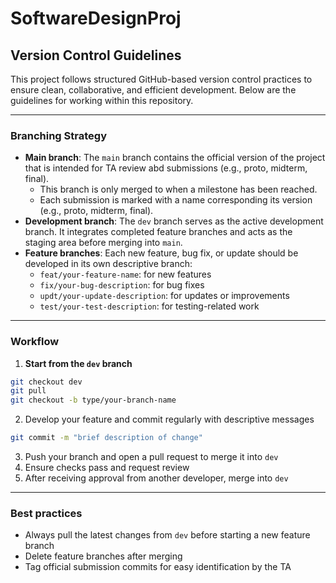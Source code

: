 # SoftwareDesignProj

## Version Control Guidelines

This project follows structured GitHub-based version control practices to ensure clean, collaborative, and efficient development.
Below are the guidelines for working within this repository.

---

### Branching Strategy

- **Main branch**: The `main` branch contains the official version of the project that is intended for TA review abd submissions (e.g., proto, midterm, final).
  - This branch is only merged to when a milestone has been reached.
  - Each submission is marked with a name corresponding its version (e.g., proto, midterm, final).
- **Development branch**: The `dev` branch serves as the active development branch. It integrates completed feature branches and acts as the staging area before merging into `main`.
- **Feature branches**: Each new feature, bug fix, or update should be developed in its own descriptive branch:
  - `feat/your-feature-name`: for new features
  - `fix/your-bug-description`: for bug fixes
  - `updt/your-update-description`: for updates or improvements
  - `test/your-test-description`: for testing-related work

---

### Workflow

1. **Start from the `dev` branch**

```bash
git checkout dev
git pull
git checkout -b type/your-branch-name
```

2. Develop your feature and commit regularly with descriptive messages

```bash
git commit -m "brief description of change"
```

3. Push your branch and open a pull request to merge it into `dev`
4. Ensure checks pass and request review
5. After receiving approval from another developer, merge into `dev`

---

### Best practices

- Always pull the latest changes from `dev` before starting a new feature branch
- Delete feature branches after merging
- Tag official submission commits for easy identification by the TA
